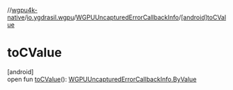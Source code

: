 //[wgpu4k-native](../../../index.md)/[io.ygdrasil.wgpu](../index.md)/[WGPUUncapturedErrorCallbackInfo](index.md)/[[android]toCValue]([android]to-c-value.md)

# toCValue

[android]\
open fun [toCValue]([android]to-c-value.md)(): [WGPUUncapturedErrorCallbackInfo.ByValue](../../io.ygdrasil.wgpu.android/-w-g-p-u-uncaptured-error-callback-info/-by-value/index.md)
